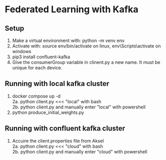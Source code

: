 # Federated Learning with Kafka

## Setup
1. Make a virtual environment with: python -m venv env  
2. Activate with: source env/bin/activate on linux, env\Scripts\activate on windows  
3. pip3 install confluent-kafka  
4. Give the consumerGroup variable in clinent.py a new name. It must be unique for each device.

## Running with local kafka cluster
1. docker compose up -d  
2a. python client.py <<< "local" with bash  
2b. python client.py and manually enter "local" with powershell  
3. python produce_initial_weights.py  

## Running with confluent kafka cluster 
1. Accuire the client.properties file from Aksel  
2a. python client.py <<< "cloud" with bash  
2b. python client.py and manually enter "cloud" with powershell  

